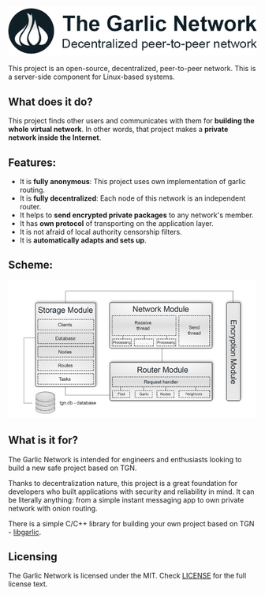 <p align="center">
<img src="https://github.com/mrrva/media/blob/master/github_logo.png">
</p>

This project is an open-source, decentralized, peer-to-peer network. This is a server-side component for Linux-based systems.

## What does it do?
This project finds other users and communicates with them for **building the whole virtual network**. In other words, that project makes a **private network inside the Internet**.

## Features:
- It is **fully anonymous**: This project uses own implementation of garlic routing.
- It is **fully decentralized**: Each node of this network is an independent router.
- It helps to **send encrypted private packages** to any network's member.
- It has **own protocol** of transporting on the application layer.
- It is not afraid of local authority censorship filters.
- It is **automatically adapts and sets up**.

## Scheme:
<p align="center">
<img src="https://github.com/mrrva/media/blob/master/sc.png">
</p>

## What is it for?
The Garlic Network is intended for engineers and enthusiasts looking to build a new safe project based on TGN.

Thanks to decentralization nature, this project is a great foundation for developers who built applications with security and reliability in mind. It can be literally anything: from a simple instant messaging app to own private network with onion routing.

There is a simple C/C++ library for building your own project based on TGN - [libgarlic](https://github.com/The-Garlic-Network/libgarlic).


## Licensing
The Garlic Network is licensed under the MIT. Check
[LICENSE](https://github.com/The-Garlic-Network/The-Garlic-Network/blob/master/LICENSE) for the full
license text.

